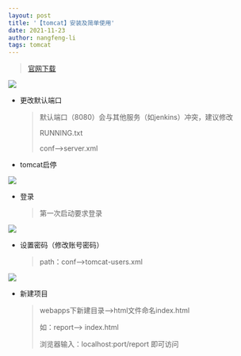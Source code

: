```yaml
---
layout: post
title: '【tomcat】安装及简单使用'
date: 2021-11-23
author: nangfeng-li
tags: tomcat
---
```


> [官网下载](https://tomcat.apache.org/download-10.cgi)

![](https://nanfeng-li.github.io/assets/img/2021/1123/tomcat_download.png)

- 更改默认端口

  > 默认端口（8080）会与其他服务（如jenkins）冲突，建议修改
  > 
  > RUNNING.txt
  > 
  > conf-->server.xml

- tomcat启停

![](https://nanfeng-li.github.io/assets/img/2021/1123/tomcat_startup_shutdown.png)

- 登录
  
  > 第一次启动要求登录

![](https://nanfeng-li.github.io/assets/img/2021/1123/tomcat_login.png)

- 设置密码（修改账号密码）

  > path：conf-->tomcat-users.xml

![](https://nanfeng-li.github.io/assets/img/2021/1123/tomcat_change_password.png)

- 新建项目

  > webapps下新建目录-->html文件命名index.html 
  > 
  > 如：report--> index.html
  > 
  > 浏览器输入：localhost:port/report 即可访问

